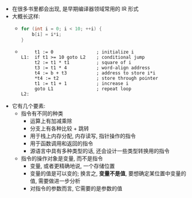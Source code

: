 - 在很多书里都会出现, 是早期编译器领域常用的 IR 形式
- 大概长这样:
	- ```cpp
	  for (int i = 0; i < 10; ++i) {
	      b[i] = i*i; 
	  }
	  ```
	- ```
	       t1 := 0                ; initialize i
	  L1:  if t1 >= 10 goto L2    ; conditional jump
	       t2 := t1 * t1          ; square of i
	       t3 := t1 * 4           ; word-align address
	       t4 := b + t3           ; address to store i*i
	       *t4 := t2              ; store through pointer
	       t1 := t1 + 1           ; increase i
	       goto L1                ; repeat loop
	  L2:
	  
	  ```
- 它有几个要素:
	- 指令有不同的种类
		- 运算上有加减乘除
		- 分支上有各种比较 + 跳转
		- 用于栈上内存分配, 内存读写, 指针操作的指令
		- 用于函数调用和返回的指令
		- 源语言中具有多种类型的话, 还会设计一些类型转换用的指令
	- 指令的操作对象是变量, 而不是指令
		- 变量, 或者更精确地说, 一个存储位置
		- 变量的值是可以变的; 换言之, **变量不是值**, 要想确定某位置中变量的值, 需要做进一步分析
		- 对指令的参数而言, 它需要的是参数的值